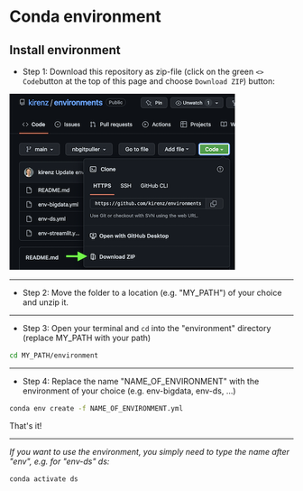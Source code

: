 # Conda environment


## Install environment


- Step 1: Download this repository as zip-file (click on the green `<> Code`button at the top of this page and choose `Download ZIP`) button:

![](download.png)

---

- Step 2: Move the folder to a location (e.g. "MY_PATH") of your choice and unzip it.

---

- Step 3: Open your terminal and `cd` into the "environment" directory (replace MY_PATH with your path)

```bash
cd MY_PATH/environment
```

---

- Step 4: Replace the name "NAME_OF_ENVIRONMENT" with the environment of your choice (e.g. env-bigdata, env-ds, ...) 

```bash
conda env create -f NAME_OF_ENVIRONMENT.yml
```

That's it!

---

*If you want to use the environment, you simply need to type the name after "env", e.g. for "env-ds" ds:*

```bash
conda activate ds
```
